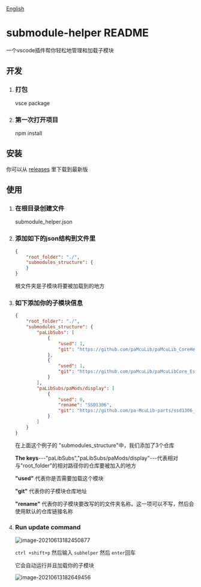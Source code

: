 [English](./README.md)

# submodule-helper README

一个vscode插件帮你轻松地管理和加载子模块

## 开发

1. ### 打包

   vsce package

2. ### 第一次打开项目

   npm install

## 安装

你可以从 [releases](https://github.com/ActivePeter/SubmoduleHelper-vscode/releases/tag/0.06) 里下载到最新版

## 使用

1. ### 在根目录创建文件

   submodule_helper.json

2. ### 添加如下的json结构到文件里

   ```json
   {
       "root_folder": "./",
       "submodules_structure": {
       }
   }
   ```

   根文件夹是子模块将要被加载到的地方

3. ### 如下添加你的子模块信息

   ```json
   {
       "root_folder": "./",
       "submodules_structure": {
           "paLibSubs": [
               {
                   "used": 1,
                   "git": "https://github.com/paMcuLib/paMcuLib_CoreHeads.git"
               },
               {
                   "used": 1,
                   "git": "https://github.com/paMcuLib/paMcuLibCore_Esp32.git"
               }
           ],
           "paLibSubs/paMods/display": [
               {
                   "used": 0,
                   "rename": "SSD1306",
                   "git": "https://github.com/pa-McuLib-parts/ssd1306_pa_CommonLib.git"
               }
           ]
       }
   }
   ```

   在上面这个例子的 "submodules_structure"中，我们添加了3个仓库

   **The keys**---"paLibSubs","paLibSubs/paMods/display"---代表相对与"root_folder"的相对路径你的仓库要被加入的地方

   **"used"**   代表你是否需要加载这个模块

   **"git"**   代表你的子模块仓库地址

   **"rename"**   代表你的子模块要改写的的文件夹名称。这一项可以不写，然后会使用默认的仓库链接名称

4. ### Run update command

   ![image-20210613182450877](https://hanbaoaaa.xyz/tuchuang/images/2021/06/13/image-20210613182450877.png)

   `ctrl +shift+p`  然后输入 `subhelper`  然后 `enter`回车

   它会自动运行并且加载你的子模块

   ![image-20210613182649456](https://hanbaoaaa.xyz/tuchuang/images/2021/06/13/image-20210613182649456.png)

